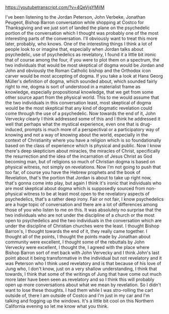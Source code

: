 https://youtubetranscript.com/?v=4QeVjsYMilM

 I've been listening to the Jordan Peterson, John Verbeke, Jonathan Peugeot, Bishop Barron conversation while shopping at Costco for Thanksgiving and we just sort of landed the plane on the psychedelic portion of the conversation which I thought was probably one of the most interesting parts of the conversation. I'll obviously want to treat this more later, probably, who knows. One of the interesting things I think a lot of people look to or imagine that, especially when Jordan talks about psychedelic, use of psychedelics as revelatory, I found it a little bit ironic that of course among the four, if you were to plot them on a spectrum, the two individuals that would be most skeptical of dogma would be Jordan and John and obviously the Roman Catholic bishop and the Orthodox icon carver would be most accepting of dogma. If you take a look at Hans Georg Müller's definition of dogma, which sounded about, which sounded fairly right to me, dogma is sort of understood in a materialist frame as knowledge, especially propositional knowledge, that we get from some other source apart from the physical world. This to me would assume that the two individuals in this conversation least, most skeptical of dogma would be the most skeptical that any kind of dogmatic revelation could come through the use of a psychedelic. Now towards the end of it, John Vervecky clearly I think addressed some of this and I think he addressed it well that perhaps what the mystical experience, even one that is drug-induced, prompts is much more of a perspectival or a participatory way of knowing and not a way of knowing about the world, especially in the context of Christianity where you have a religion which is so foundationally based on the class of experience which is physical and public. Now I know there's deep skepticism about miracles, the miracles of Christ, specifically the resurrection and the idea of the incarnation of Jesus Christ as God becoming man, but of religions so much of Christian dogma is based on physical witness, not simply on revelations. Now I'm not going to push that too far, of course you have the Hebrew prophets and the book of Revelation, that's the portion that Jordan is about to take up right now, that's gonna come into play, but again I think it's ironic that individuals who are most skeptical about dogma which is supposedly sourced from non-physical witness to be at least most open to the revelatory aspects of psychedelics, that's a rather deep irony. Fair or not fair, I know psychedelics are a huge topic of conversation and there are a lot of differences among those of you who listen to me on this. It was absolutely no surprise that the two individuals who are not under the discipline of a church or the most open to psychedelics and the two individuals in the conversation which are under the discipline of Christian churches were the least. I thought Bishop Barron's, I thought towards the end of it, they really came together. I thought all of the points, I thought the points made by Jonathan about community were excellent, I thought some of the rebuttals by John Vervecky were excellent, I thought the, I agreed with the place where Bishop Barron sort of met back with John Vervecky and I think John's last point about it being transformative in the individual but not revelatory and it was Peterson who I think used revelatory and is that because of his love of Jung who, I don't know, just on a very shallow understanding, I think that towards, I think that some of the writings of Jung that have come out much more later have been seen as revelatory and so I think this will probably open up more conversations about what we mean by revelation. So I didn't want to lose these thoughts. I had them while I was stro-rolling the cart outside of, there I am outside of Costco and I'm just in my car and I'm talking and fogging up the windows. It's a little bit cool on this Northern California evening so let me know what you think.